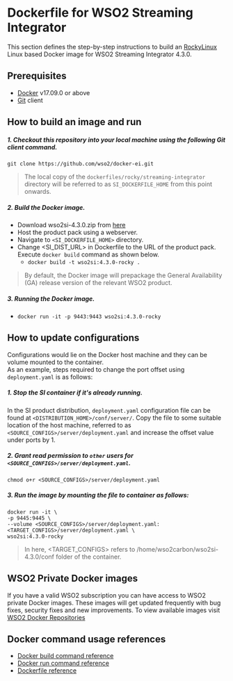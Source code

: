 # Dockerfile for WSO2 Streaming Integrator

This section defines the step-by-step instructions to build an [RockyLinux](https://hub.docker.com/_/rockylinux) Linux based Docker image for WSO2 Streaming Integrator 4.3.0.

## Prerequisites

* [Docker](https://www.docker.com/get-docker) v17.09.0 or above
* [Git](https://git-scm.com/book/en/v2/Getting-Started-Installing-Git) client

## How to build an image and run

##### 1. Checkout this repository into your local machine using the following Git client command.

```
git clone https://github.com/wso2/docker-ei.git
```

>The local copy of the `dockerfiles/rocky/streaming-integrator` directory will be referred to as `SI_DOCKERFILE_HOME` from this point onwards.

##### 2. Build the Docker image.

- Download wso2si-4.3.0.zip from [here](https://wso2.com/integration/streaming-integrator/)
- Host the product pack using a webserver.
- Navigate to `<SI_DOCKERFILE_HOME>` directory. <br>
- Change <SI_DIST_URL> in Dockerfile to the URL of the product pack.
  Execute `docker build` command as shown below.
    + `docker build -t wso2si:4.3.0-rocky .`

> By default, the Docker image will prepackage the General Availability (GA) release version of the relevant WSO2 product.

##### 3. Running the Docker image.

- `docker run -it -p 9443:9443 wso2si:4.3.0-rocky`
  

## How to update configurations

Configurations would lie on the Docker host machine and they can be volume mounted to the container. <br>
As an example, steps required to change the port offset using `deployment.yaml` is as follows:

##### 1. Stop the SI container if it's already running.

In the SI product distribution, `deployment.yaml` configuration file can be found at `<DISTRIBUTION_HOME>/conf/server/`.
Copy the file to some suitable location of the host machine, referred to as `<SOURCE_CONFIGS>/server/deployment.yaml` and
increase the offset value under ports by 1.

##### 2. Grant read permission to `other` users for `<SOURCE_CONFIGS>/server/deployment.yaml`.

```
chmod o+r <SOURCE_CONFIGS>/server/deployment.yaml
```

##### 3. Run the image by mounting the file to container as follows:

```
docker run -it \
-p 9445:9445 \
--volume <SOURCE_CONFIGS>/server/deployment.yaml:<TARGET_CONFIGS>/server/deployment.yaml \
wso2si:4.3.0-rocky
```

>In here, <TARGET_CONFIGS> refers to /home/wso2carbon/wso2si-4.3.0/conf folder of the container.

## WSO2 Private Docker images

If you have a valid WSO2 subscription you can have access to WSO2 private Docker images. These images will get updated frequently with bug fixes, security fixes and new improvements. To view available images visit [WSO2 Docker Repositories](https://docker.wso2.com/)

## Docker command usage references

* [Docker build command reference](https://docs.docker.com/engine/reference/commandline/build/)
* [Docker run command reference](https://docs.docker.com/engine/reference/run/)
* [Dockerfile reference](https://docs.docker.com/engine/reference/builder/)
